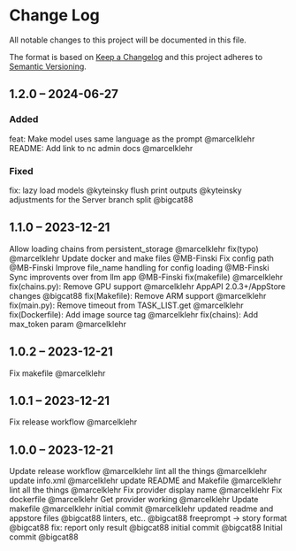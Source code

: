 # Change Log
All notable changes to this project will be documented in this file.

The format is based on [Keep a Changelog](http://keepachangelog.com/)
and this project adheres to [Semantic Versioning](http://semver.org/).

## 1.2.0 – 2024-06-27
### Added
feat: Make model uses same language as the prompt @marcelklehr
README: Add link to nc admin docs @marcelklehr

### Fixed
fix: lazy load models @kyteinsky
flush print outputs @kyteinsky
adjustments for the Server branch split @bigcat88

## 1.1.0 – 2023-12-21
Allow loading chains from persistent_storage @marcelklehr
fix(typo) @marcelklehr
Update docker and make files @MB-Finski
Fix config path @MB-Finski
Improve file_name handling for config loading @MB-Finski
Sync improvents over from llm app @MB-Finski
fix(makefile) @marcelklehr
fix(chains.py): Remove GPU support @marcelklehr
AppAPI 2.0.3+/AppStore changes @bigcat88
fix(Makefile): Remove ARM support @marcelklehr
fix(main.py): Remove timeout from TASK_LIST.get @marcelklehr
fix(Dockerfile): Add image source tag @marcelklehr
fix(chains): Add max_token param @marcelklehr

## 1.0.2 – 2023-12-21
Fix makefile @marcelklehr

## 1.0.1 – 2023-12-21
Fix release workflow @marcelklehr

## 1.0.0 – 2023-12-21
Update release workflow @marcelklehr
lint all the things @marcelklehr
update info.xml @marcelklehr
update README and Makefile @marcelklehr
lint all the things @marcelklehr
Fix provider display name @marcelklehr
Fix dockerfile @marcelklehr
Get provider working @marcelklehr
Update makefile @marcelklehr
initial commit @marcelklehr
updated readme and appstore files @bigcat88
linters, etc.. @bigcat88
freeprompt -> story format @bigcat88
fix: report only result @bigcat88
initial commit @bigcat88
Initial commit @bigcat88
